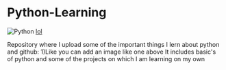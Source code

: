 # Python-Learning
![Python](https://www.python.org/static/community_logos/python-logo.png)
[lol](file:///C:/Users/Tirthan/Downloads/java-python.svg)

Repository where I upload some of the important things I lern
about python and github:
1)Like you can add an image like one above
It includes basic's of python and some of the projects on which I am learning on my own
